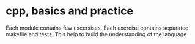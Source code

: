 # cpp, basics and practice

Each module contains few excersises. Each exercise contains separated makefile and tests. This help to build the understanding of the language
